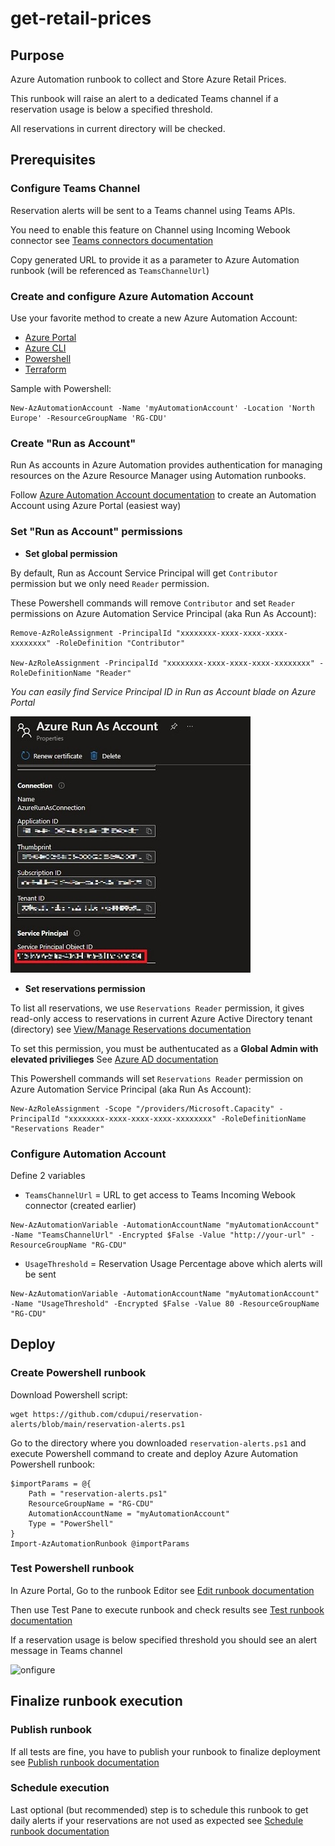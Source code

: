 # get-retail-prices
## Purpose
Azure Automation runbook to collect and Store Azure Retail Prices.

This runbook will raise an alert to a dedicated Teams channel if a reservation usage is below a specified threshold.

All reservations in current directory will be checked. 

## Prerequisites
### Configure Teams Channel
Reservation alerts will be sent to a Teams channel using Teams APIs.

You need to enable this feature on Channel using Incoming Webook connector see [Teams connectors documentation](https(https://docs.microsoft.com/en-us/microsoteams/platform/webhooks-and-connectors/how-to/)add-incoming-webhook#create-an-incoming-webhook-1)

Copy generated URL to provide it as a parameter to Azure Automation runbook (will be referenced as `TeamsChannelUrl`)  

### Create and configure Azure Automation Account
Use your favorite method to create a new Azure Automation Account:
- [Azure Portal](https://docs.microsoft.com/en-us/azure/automation/automation-create-standalone-account?tabs=azureportal#create-a-new-automation-account-in-the-azure-portal) 
- [Azure CLI](https://docs.microsoft.com/fr-fr/cli/azure/automation/account?view=azure-cli-latest#az-automation-account-create)
- [Powershell](https://docs.microsoft.com/en-us/powershell/module/az.automation/new-azautomationaccount?view=azps-7.2.0)
- [Terraform](https://registry.terraform.io/providers/hashicorp/azurerm/latest/docs/resources/automation_account) 

Sample with Powershell:
```console
New-AzAutomationAccount -Name 'myAutomationAccount' -Location 'North Europe' -ResourceGroupName 'RG-CDU'
```

### Create "Run as Account"
Run As accounts in Azure Automation provides authentication for managing resources on the Azure Resource Manager using Automation runbooks.

Follow [Azure Automation Account documentation](https(https://docs.microsoft.com/en-us/azure/automatiocreate-run-as-account#create-account-in-azu)re-portal) to create an Automation Account using Azure Portal (easiest way) 


### Set "Run as Account" permissions
- **Set global permission**

By default, Run as Account Service Principal will get `Contributor` permission but we only need `Reader` permission.

These Powershell commands will remove `Contributor` and set `Reader` permissions on Azure Automation Service Principal (aka Run As Account):
```console
Remove-AzRoleAssignment -PrincipalId "xxxxxxxx-xxxx-xxxx-xxxx-xxxxxxxx" -RoleDefinition "Contributor"

New-AzRoleAssignment -PrincipalId "xxxxxxxx-xxxx-xxxx-xxxx-xxxxxxxx" -RoleDefinitionName "Reader"
```

*You can easily find Service Principal ID in Run as Account blade on Azure Portal*

![onfigure](images/run_as_account_spn.jpg)

 - **Set reservations permission**

To list all reservations, we use `Reservations Reader` permission, it gives read-only access to reservations in current Azure Active Directory tenant (directory) see [View/Manage Reservations documentation](https://docs.microsoft.com/en-us/azure/cost-management-billing/reservations/view-reservations#assign-a-reservation-reader-role-at-the-tenant-level)  

To set this permission, you must  be authentucated as a **Global Admin with elevated privilieges** See [Azure AD documentation](https://docs.microsoft.com/en-us/azure/role-based-access-control/elevate-access-global-admin)

This Powershell commands will set `Reservations Reader` permission on Azure Automation Service Principal (aka Run As Account):
```console
New-AzRoleAssignment -Scope "/providers/Microsoft.Capacity" -PrincipalId "xxxxxxxx-xxxx-xxxx-xxxx-xxxxxxxx" -RoleDefinitionName "Reservations Reader"
```

### Configure Automation Account 
Define 2 variables
 - `TeamsChannelUrl` = URL to get access to Teams Incoming Webook connector (created earlier)
```console 
New-AzAutomationVariable -AutomationAccountName "myAutomationAccount" -Name "TeamsChannelUrl" -Encrypted $False -Value "http://your-url" -ResourceGroupName "RG-CDU"
```
 - `UsageThreshold` = Reservation Usage Percentage above which alerts will be sent 
```console
New-AzAutomationVariable -AutomationAccountName "myAutomationAccount" -Name "UsageThreshold" -Encrypted $False -Value 80 -ResourceGroupName "RG-CDU"
```

## Deploy
### Create Powershell runbook
Download Powershell script:
```console
wget https://github.com/cdupui/reservation-alerts/blob/main/reservation-alerts.ps1   
```

Go to the directory where you downloaded `reservation-alerts.ps1` and execute Powershell command to create and deploy Azure Automation Powershell runbook: 
```console
$importParams = @{
    Path = "reservation-alerts.ps1"
    ResourceGroupName = "RG-CDU"
    AutomationAccountName = "myAutomationAccount"
    Type = "PowerShell"
}
Import-AzAutomationRunbook @importParams
```
### Test Powershell runbook
In Azure Portal, Go to the runbook Editor see [Edit runbook documentation](https://docs.microsoft.com/en-us/azure/automation/automation-edit-textual-runbook#edit-a-runbook-with-the-azure-portal)  

Then use Test Pane to execute runbook and check results see [Test runbook documentation](https://docs.microsoft.com/en-us/azure/automation/manage-runbooks#test-a-runbook) 

If a reservation usage is below specified threshold you should see an alert message in Teams channel

![onfigure](images/reservation-alert.jpg)

## Finalize runbook execution
### Publish runbook
If all tests are fine, you have to publish your runbook to finalize deployment see [Publish runbook documentation](https://docs.microsoft.com/en-us/azure/automation/manage-runbooks#publish-a-runbook)  

### Schedule execution
Last optional (but recommended) step is to schedule this runbook to get daily alerts if your reservations are not used as expected see [Schedule runbook documentation](https://docs.microsoft.com/en-us/azure/automation/manage-runbooks#schedule-a-runbook-in-the-azure-portal) 
